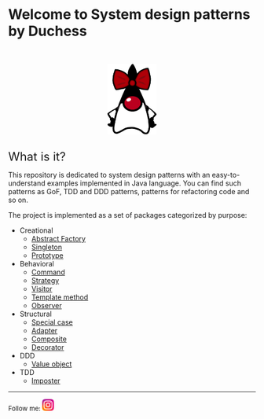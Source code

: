 # Welcome to System design patterns by Duchess
<br/>
<p align="center">
<img src="assets/images/Duchess.png" width="100" align="middle"></img>
</p>
<br/>
<font size="5">What is it?</font>

<p>This repository is dedicated to system design patterns with an easy-to-understand 
examples implemented in Java language. You can find such patterns as GoF, TDD and DDD patterns, 
patterns for refactoring code and so on.</p>
<p>The project is implemented as a set of packages categorized by purpose:</p>

* Creational
  * [Abstract Factory](src/main/java/tech/println/creational/abstract/factory/README.md) 
  * [Singleton](src/main/java/tech/println/creational/singleton/README.md)
  * [Prototype](src/main/java/tech/println/creational/prototype/README.md)
* Behavioral
  * [Command](src/main/java/tech/println/behavioral/command/README.md)
  * [Strategy](src/main/java/tech/println/behavioral/strategy/README.md)
  * [Visitor](src/main/java/tech/println/behavioral/visitor/README.md)
  * [Template method](src/main/java/tech/println/behavioral/template/method/README.md)
  * [Observer](src/main/java/tech/println/behavioral/observer/README.md)
* Structural
  * [Special case](src/main/java/tech/println/structural/case_special/README.md)
  * [Adapter](src/main/java/tech/println/structural/adapter/README.md)
  * [Composite](src/main/java/tech/println/structural/composite/README.md)
  * [Decorator](src/main/java/tech/println/structural/decorator/README.md)
* DDD
  * [Value object](src/main/java/tech/println/ddd/value/object/README.md)
* TDD
  * [Imposter](src/main/java/tech/println/tdd/imposter/README.md)

---
<font size="2">Follow me: </font> [<img src="assets/images/instagram.png" width="24">](https://instagram.com/software.pattern)








